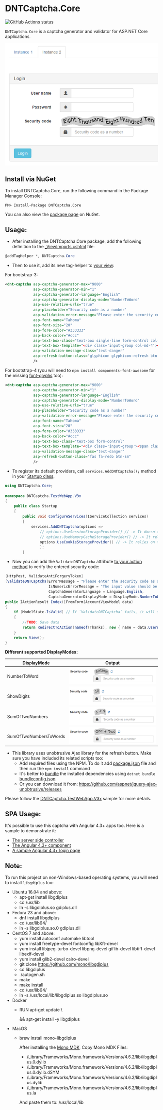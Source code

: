 DNTCaptcha.Core
=======

<p align="left">
  <a href="https://github.com/VahidN/DNTCaptcha.Core">
     <img alt="GitHub Actions status" src="https://github.com/VahidN/DNTCaptcha.Core/workflows/.NET%20Core%20Build/badge.svg">
  </a>
</p>


`DNTCaptcha.Core` is a captcha generator and validator for ASP.NET Core applications.

![dntcaptcha](/src/DNTCaptcha.TestWebApp.V3x/Content/dntcaptcha.png)


Install via NuGet
-----------------
To install DNTCaptcha.Core, run the following command in the Package Manager Console:

```
PM> Install-Package DNTCaptcha.Core
```

You can also view the [package page](http://www.nuget.org/packages/DNTCaptcha.Core/) on NuGet.



Usage:
-----------------
- After installing the DNTCaptcha.Core package, add the following definition to the [_ViewImports.cshtml](/src/DNTCaptcha.TestWebApp.V3x/Views/_ViewImports.cshtml) file:
```csharp
@addTagHelper *, DNTCaptcha.Core
```

- Then to use it, add its new tag-helper to [your view](/src/DNTCaptcha.TestWebApp.V3x/Views/Home/_LoginFormBody.cshtml):

For bootstrap-3:

```xml
<dnt-captcha asp-captcha-generator-max="9000"
             asp-captcha-generator-min="1"
             asp-captcha-generator-language="English"
             asp-captcha-generator-display-mode="NumberToWord"
             asp-use-relative-urls="true"
             asp-placeholder="Security code as a number"
             asp-validation-error-message="Please enter the security code as a number."
             asp-font-name="Tahoma"
             asp-font-size="20"
             asp-fore-color="#333333"
             asp-back-color="#ccc"
             asp-text-box-class="text-box single-line form-control col-md-4"
             asp-text-box-template="<div class='input-group col-md-4'><span class='input-group-addon'><span class='glyphicon glyphicon-lock'></span></span>{0}</div>"
             asp-validation-message-class="text-danger"
             asp-refresh-button-class="glyphicon glyphicon-refresh btn-sm"
             />
```

For bootstrap-4 (you will need to `npm install components-font-awesome` for the missing [font-glyphs](https://fontawesome.com/?from=io) too):

```xml
<dnt-captcha asp-captcha-generator-max="9000"
             asp-captcha-generator-min="1"
             asp-captcha-generator-language="English"
             asp-captcha-generator-display-mode="NumberToWord"
             asp-use-relative-urls="true"
             asp-placeholder="Security code as a number"
             asp-validation-error-message="Please enter the security code as a number."
             asp-font-name="Tahoma"
             asp-font-size="20"
             asp-fore-color="#333333"
             asp-back-color="#ccc"
             asp-text-box-class="text-box form-control"
             asp-text-box-template="<div class='input-group'><span class='input-group-prepend'><span class='input-group-text'><i class='fas fa-lock'></i></span></span>{0}</div>"
             asp-validation-message-class="text-danger"
             asp-refresh-button-class="fas fa-redo btn-sm"
             />
```

- To register its default providers, call `services.AddDNTCaptcha();` method in your [Startup class](/src/DNTCaptcha.TestWebApp.V3x/Startup.cs).
```csharp
using DNTCaptcha.Core;

namespace DNTCaptcha.TestWebApp.V3x
{
    public class Startup
    {
        public void ConfigureServices(IServiceCollection services)
        {
            services.AddDNTCaptcha(options =>
                // options.UseSessionStorageProvider() // -> It doesn't rely on the server or client's times. Also it's the safest one.
                // options.UseMemoryCacheStorageProvider() // -> It relies on the server's times. It's safer than the CookieStorageProvider.
                options.UseCookieStorageProvider() // -> It relies on the server and client's times. It's ideal for scalability, because it doesn't save anything in the server's memory.
                );
        }
```

- Now you can add the `ValidateDNTCaptcha` attribute [to your action method](/src/DNTCaptcha.TestWebApp.V3x/Controllers/HomeController.cs) to verify the entered security code:
```csharp
[HttpPost, ValidateAntiForgeryToken]
[ValidateDNTCaptcha(ErrorMessage = "Please enter the security code as a number.",
                    IsNumericErrorMessage = "The input value should be a number.",
                    CaptchaGeneratorLanguage = Language.English,
                    CaptchaGeneratorDisplayMode = DisplayMode.NumberToWord)]
public IActionResult Index([FromForm]AccountViewModel data)
{
    if (ModelState.IsValid) // If `ValidateDNTCaptcha` fails, it will set a `ModelState.AddModelError`.
    {
        //TODO: Save data
        return RedirectToAction(nameof(Thanks), new { name = data.Username });
    }
    return View();
}
```


**Different supported DisplayModes:**

DisplayMode | Output |
---------|----------|
 NumberToWord | ![dntcaptcha](/src/DNTCaptcha.TestWebApp.V3x/Content/mode1.png) |
 ShowDigits | ![dntcaptcha](/src/DNTCaptcha.TestWebApp.V3x/Content/mode2.png) |
 SumOfTwoNumbers | ![dntcaptcha](/src/DNTCaptcha.TestWebApp.V3x/Content/mode3.png) |
 SumOfTwoNumbersToWords | ![dntcaptcha](/src/DNTCaptcha.TestWebApp.V3x/Content/mode4.png) |



- This library uses unobtrusive Ajax library for the refresh button. Make sure you have included its related scripts too:
  *  Add required files using the NPM. To do it add [package.json](https://github.com/VahidN/DNTCaptcha.Core/blob/master/src/DNTCaptcha.TestWebApp.V3x/package.json#L14-L17) file and then run the `npm install` command
  *  It's better to [bundle](https://github.com/VahidN/DNTCaptcha.Core/blob/master/src/DNTCaptcha.TestWebApp.V3x/DNTCaptcha.TestWebApp.V3.csproj#L18) the installed dependencies using `dotnet bundle` [bundleconfig.json](https://github.com/VahidN/DNTCaptcha.Core/blob/master/src/DNTCaptcha.TestWebApp.V3x/bundleconfig.json#L17)
  *  Or you can download it from: https://github.com/aspnet/jquery-ajax-unobtrusive/releases
  

Please follow the [DNTCaptcha.TestWebApp.V3x](/src/DNTCaptcha.TestWebApp.V3x) sample for more details.



SPA Usage:
----------

It's possible to use this captcha with Angular 4.3+ apps too. Here is a sample to demonstrate it:
- [The server side controller](/src/DNTCaptcha.TestWebApp.V3x/Controllers/NgxController.cs)
- [The Angular 4.3+ component](/src/DNTCaptcha.AngularClient/src/app/dnt-captcha)
- [A sample Angular 4.3+ login page](/src/DNTCaptcha.AngularClient/src/app/users-login)



Note:
-----------------
To run this project on non-Windows-based operating systems, you will need to install `libgdiplus` too:
- Ubuntu 16.04 and above:
	- apt-get install libgdiplus
	- cd /usr/lib
	- ln -s libgdiplus.so gdiplus.dll
- Fedora 23 and above:
	- dnf install libgdiplus
	- cd /usr/lib64/
	- ln -s libgdiplus.so.0 gdiplus.dll
- CentOS 7 and above:
	- yum install autoconf automake libtool
	- yum install freetype-devel fontconfig libXft-devel
	- yum install libjpeg-turbo-devel libpng-devel giflib-devel libtiff-devel libexif-devel
	- yum install glib2-devel cairo-devel
	- git clone https://github.com/mono/libgdiplus
	- cd libgdiplus
	- ./autogen.sh
	- make
	- make install
	- cd /usr/lib64/
	- ln -s /usr/local/lib/libgdiplus.so libgdiplus.so
- Docker
	- RUN apt-get update \\

      && apt-get install -y libgdiplus
- MacOS
	- brew install mono-libgdiplus

      After installing the [Mono MDK](http://www.mono-project.com/download/#download-mac), Copy Mono MDK Files:
	   - /Library/Frameworks/Mono.framework/Versions/4.6.2/lib/libgdiplus.0.dylib
	   - /Library/Frameworks/Mono.framework/Versions/4.6.2/lib/libgdiplus.0.dylib.dSYM
	   - /Library/Frameworks/Mono.framework/Versions/4.6.2/lib/libgdiplus.dylib
	   - /Library/Frameworks/Mono.framework/Versions/4.6.2/lib/libgdiplus.la

      And paste them to: /usr/local/lib
